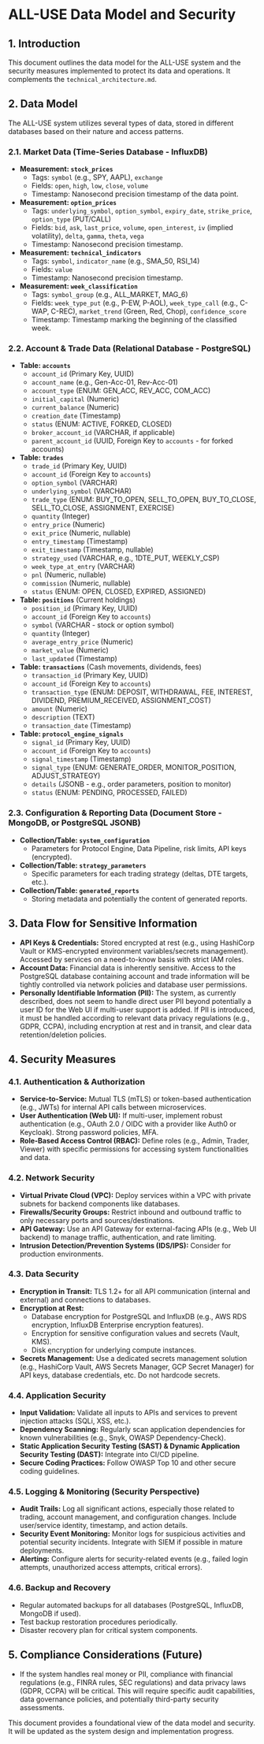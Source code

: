# ALL-USE Data Model and Security

## 1. Introduction

This document outlines the data model for the ALL-USE system and the security measures implemented to protect its data and operations. It complements the `technical_architecture.md`.

## 2. Data Model

The ALL-USE system utilizes several types of data, stored in different databases based on their nature and access patterns.

### 2.1. Market Data (Time-Series Database - InfluxDB)

-   **Measurement: `stock_prices`**
    -   Tags: `symbol` (e.g., SPY, AAPL), `exchange`
    -   Fields: `open`, `high`, `low`, `close`, `volume`
    -   Timestamp: Nanosecond precision timestamp of the data point.
-   **Measurement: `option_prices`**
    -   Tags: `underlying_symbol`, `option_symbol`, `expiry_date`, `strike_price`, `option_type` (PUT/CALL)
    -   Fields: `bid`, `ask`, `last_price`, `volume`, `open_interest`, `iv` (implied volatility), `delta`, `gamma`, `theta`, `vega`
    -   Timestamp: Nanosecond precision timestamp.
-   **Measurement: `technical_indicators`**
    -   Tags: `symbol`, `indicator_name` (e.g., SMA_50, RSI_14)
    -   Fields: `value`
    -   Timestamp: Nanosecond precision timestamp.
-   **Measurement: `week_classification`**
    -   Tags: `symbol_group` (e.g., ALL_MARKET, MAG_6)
    -   Fields: `week_type_put` (e.g., P-EW, P-AOL), `week_type_call` (e.g., C-WAP, C-REC), `market_trend` (Green, Red, Chop), `confidence_score`
    -   Timestamp: Timestamp marking the beginning of the classified week.

### 2.2. Account & Trade Data (Relational Database - PostgreSQL)

-   **Table: `accounts`**
    -   `account_id` (Primary Key, UUID)
    -   `account_name` (e.g., Gen-Acc-01, Rev-Acc-01)
    -   `account_type` (ENUM: GEN_ACC, REV_ACC, COM_ACC)
    -   `initial_capital` (Numeric)
    -   `current_balance` (Numeric)
    -   `creation_date` (Timestamp)
    -   `status` (ENUM: ACTIVE, FORKED, CLOSED)
    -   `broker_account_id` (VARCHAR, if applicable)
    -   `parent_account_id` (UUID, Foreign Key to `accounts` - for forked accounts)
-   **Table: `trades`**
    -   `trade_id` (Primary Key, UUID)
    -   `account_id` (Foreign Key to `accounts`)
    -   `option_symbol` (VARCHAR)
    -   `underlying_symbol` (VARCHAR)
    -   `trade_type` (ENUM: BUY_TO_OPEN, SELL_TO_OPEN, BUY_TO_CLOSE, SELL_TO_CLOSE, ASSIGNMENT, EXERCISE)
    -   `quantity` (Integer)
    -   `entry_price` (Numeric)
    -   `exit_price` (Numeric, nullable)
    -   `entry_timestamp` (Timestamp)
    -   `exit_timestamp` (Timestamp, nullable)
    -   `strategy_used` (VARCHAR, e.g., 1DTE_PUT, WEEKLY_CSP)
    -   `week_type_at_entry` (VARCHAR)
    -   `pnl` (Numeric, nullable)
    -   `commission` (Numeric, nullable)
    -   `status` (ENUM: OPEN, CLOSED, EXPIRED, ASSIGNED)
-   **Table: `positions`** (Current holdings)
    -   `position_id` (Primary Key, UUID)
    -   `account_id` (Foreign Key to `accounts`)
    -   `symbol` (VARCHAR - stock or option symbol)
    -   `quantity` (Integer)
    -   `average_entry_price` (Numeric)
    -   `market_value` (Numeric)
    -   `last_updated` (Timestamp)
-   **Table: `transactions`** (Cash movements, dividends, fees)
    -   `transaction_id` (Primary Key, UUID)
    -   `account_id` (Foreign Key to `accounts`)
    -   `transaction_type` (ENUM: DEPOSIT, WITHDRAWAL, FEE, INTEREST, DIVIDEND, PREMIUM_RECEIVED, ASSIGNMENT_COST)
    -   `amount` (Numeric)
    -   `description` (TEXT)
    -   `transaction_date` (Timestamp)
-   **Table: `protocol_engine_signals`**
    -   `signal_id` (Primary Key, UUID)
    -   `account_id` (Foreign Key to `accounts`)
    -   `signal_timestamp` (Timestamp)
    -   `signal_type` (ENUM: GENERATE_ORDER, MONITOR_POSITION, ADJUST_STRATEGY)
    -   `details` (JSONB - e.g., order parameters, position to monitor)
    -   `status` (ENUM: PENDING, PROCESSED, FAILED)

### 2.3. Configuration & Reporting Data (Document Store - MongoDB, or PostgreSQL JSONB)

-   **Collection/Table: `system_configuration`**
    -   Parameters for Protocol Engine, Data Pipeline, risk limits, API keys (encrypted).
-   **Collection/Table: `strategy_parameters`**
    -   Specific parameters for each trading strategy (deltas, DTE targets, etc.).
-   **Collection/Table: `generated_reports`**
    -   Storing metadata and potentially the content of generated reports.

## 3. Data Flow for Sensitive Information

-   **API Keys & Credentials:** Stored encrypted at rest (e.g., using HashiCorp Vault or KMS-encrypted environment variables/secrets management). Accessed by services on a need-to-know basis with strict IAM roles.
-   **Account Data:** Financial data is inherently sensitive. Access to the PostgreSQL database containing account and trade information will be tightly controlled via network policies and database user permissions.
-   **Personally Identifiable Information (PII):** The system, as currently described, does not seem to handle direct user PII beyond potentially a user ID for the Web UI if multi-user support is added. If PII is introduced, it must be handled according to relevant data privacy regulations (e.g., GDPR, CCPA), including encryption at rest and in transit, and clear data retention/deletion policies.

## 4. Security Measures

### 4.1. Authentication & Authorization

-   **Service-to-Service:** Mutual TLS (mTLS) or token-based authentication (e.g., JWTs) for internal API calls between microservices.
-   **User Authentication (Web UI):** If multi-user, implement robust authentication (e.g., OAuth 2.0 / OIDC with a provider like Auth0 or Keycloak). Strong password policies, MFA.
-   **Role-Based Access Control (RBAC):** Define roles (e.g., Admin, Trader, Viewer) with specific permissions for accessing system functionalities and data.

### 4.2. Network Security

-   **Virtual Private Cloud (VPC):** Deploy services within a VPC with private subnets for backend components like databases.
-   **Firewalls/Security Groups:** Restrict inbound and outbound traffic to only necessary ports and sources/destinations.
-   **API Gateway:** Use an API Gateway for external-facing APIs (e.g., Web UI backend) to manage traffic, authentication, and rate limiting.
-   **Intrusion Detection/Prevention Systems (IDS/IPS):** Consider for production environments.

### 4.3. Data Security

-   **Encryption in Transit:** TLS 1.2+ for all API communication (internal and external) and connections to databases.
-   **Encryption at Rest:**
    -   Database encryption for PostgreSQL and InfluxDB (e.g., AWS RDS encryption, InfluxDB Enterprise encryption features).
    -   Encryption for sensitive configuration values and secrets (Vault, KMS).
    -   Disk encryption for underlying compute instances.
-   **Secrets Management:** Use a dedicated secrets management solution (e.g., HashiCorp Vault, AWS Secrets Manager, GCP Secret Manager) for API keys, database credentials, etc. Do not hardcode secrets.

### 4.4. Application Security

-   **Input Validation:** Validate all inputs to APIs and services to prevent injection attacks (SQLi, XSS, etc.).
-   **Dependency Scanning:** Regularly scan application dependencies for known vulnerabilities (e.g., Snyk, OWASP Dependency-Check).
-   **Static Application Security Testing (SAST) & Dynamic Application Security Testing (DAST):** Integrate into CI/CD pipeline.
-   **Secure Coding Practices:** Follow OWASP Top 10 and other secure coding guidelines.

### 4.5. Logging & Monitoring (Security Perspective)

-   **Audit Trails:** Log all significant actions, especially those related to trading, account management, and configuration changes. Include user/service identity, timestamp, and action details.
-   **Security Event Monitoring:** Monitor logs for suspicious activities and potential security incidents. Integrate with SIEM if possible in mature deployments.
-   **Alerting:** Configure alerts for security-related events (e.g., failed login attempts, unauthorized access attempts, critical errors).

### 4.6. Backup and Recovery

-   Regular automated backups for all databases (PostgreSQL, InfluxDB, MongoDB if used).
-   Test backup restoration procedures periodically.
-   Disaster recovery plan for critical system components.

## 5. Compliance Considerations (Future)

-   If the system handles real money or PII, compliance with financial regulations (e.g., FINRA rules, SEC regulations) and data privacy laws (GDPR, CCPA) will be critical. This will require specific audit capabilities, data governance policies, and potentially third-party security assessments.

This document provides a foundational view of the data model and security. It will be updated as the system design and implementation progress.


